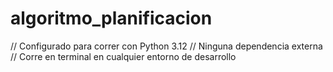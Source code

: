 # algoritmo_planificacion

// Configurado para correr con Python 3.12
// Ninguna dependencia externa
// Corre en terminal en cualquier entorno de desarrollo
